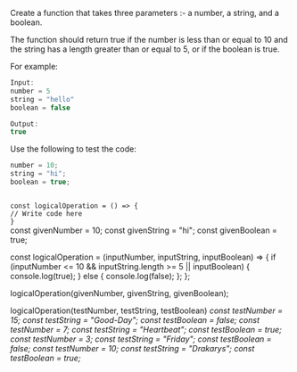 Create a function that takes three
parameters :- a number, a string,
and a boolean.

The function should return true if
the number is less than or equal to 10
and the string has a length greater than
or equal to 5, or if the boolean is true.

For example:

```js
Input:
number = 5
string = "hello"
boolean = false

Output:
true
```

Use the following to test the code:

```js
number = 10;
string = "hi";
boolean = true;
```

<codeblock language="javascript" type="exercise" testMode="multipleInput">
<code>
const logicalOperation = () => {
// Write code here
}
</code>
<solution>
const givenNumber = 10;
const givenString = "hi";
const givenBoolean = true;

const logicalOperation = (inputNumber, inputString, inputBoolean) => {
  if (inputNumber <= 10 && inputString.length >= 5 || inputBoolean) {
    console.log(true);
  } else {
    console.log(false);
  };
};

logicalOperation(givenNumber, givenString, givenBoolean);

</solution>
<testcases>
<caller>
logicalOperation(testNumber, testString, testBoolean)
</caller>
<testcase>
<i>
const testNumber = 15;
const testString = "Good-Day";
const testBoolean = false;
</i>
</testcase>
<testcase>
<i>
const testNumber = 7;
const testString = "Heartbeat";
const testBoolean = true;
</i>
</testcase>
<testcase>
<i>
const testNumber = 3;
const testString = "Friday";
const testBoolean = false;
</i>
</testcase>
<testcase>
<i>
const testNumber = 10;
const testString = "Drakarys";
const testBoolean = true;
</i>
</testcase>
</testcases>
</codeblock>
